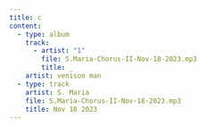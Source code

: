 ```yaml
---
title: c
content:
  - type: album
    track:
      - artist: "1"
        file: S.Maria-Chorus-II-Nov-18-2023.mp3
        title: _
    artist: venison man
  - type: track
    artist: S. Maria
    file: S.Maria-Chorus-II-Nov-18-2023.mp3
    title: Nov 18 2023
---
```

